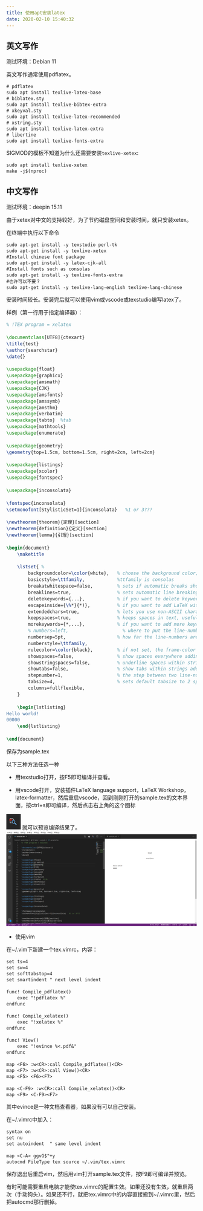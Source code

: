 ```yaml
---
title: 使用apt安装latex
date: 2020-02-10 15:40:32
---
```


## 英文写作

测试环境：Debian 11

英文写作通常使用pdflatex。

```shell
# pdflatex
sudo apt install texlive-latex-base
# biblatex.sty
sudo apt install texlive-bibtex-extra
# xkeyval.sty
sudo apt install texlive-latex-recommended
# xstring.sty
sudo apt install texlive-latex-extra
# libertine
sudo apt install texlive-fonts-extra
```

SIGMOD的模板不知道为什么还需要安装`texlive-xetex`:

```shell
sudo apt install texlive-xetex
make -j$(nproc)
```

## 中文写作

测试环境：deepin 15.11

由于xetex对中文的支持较好，为了节约磁盘空间和安装时间，就只安装xetex。

在终端中执行以下命令

```shell
sudo apt-get install -y texstudio perl-tk 
sudo apt-get install -y texlive-xetex
#Install chinese font package
sudo apt-get install -y latex-cjk-all
#Install fonts such as consolas
sudo apt-get install -y texlive-fonts-extra
#也许可以不要？
sudo apt-get install -y texlive-lang-english texlive-lang-chinese
```

安装时间较长。安装完后就可以使用vim或vscode或texstudio编写latex了。

样例（第一行用于指定编译器）：

```tex
% !TEX program = xelatex

\documentclass[UTF8]{ctexart}
\title{test}
\author{searchstar}
\date{}

\usepackage{float}
\usepackage{graphicx}
\usepackage{amsmath}
\usepackage{CJK}
\usepackage{amsfonts}
\usepackage{amssymb}
\usepackage{amsthm}
\usepackage{verbatim}
\usepackage{tabto}	%tab
\usepackage{mathtools}
\usepackage{enumerate}

\usepackage{geometry}
\geometry{top=1.5cm, bottom=1.5cm, right=2cm, left=2cm}

\usepackage{listings}
\usepackage{xcolor}
\usepackage{fontspec}

\usepackage{inconsolata}

\fontspec{inconsolata}
\setmonofont[StylisticSet=1]{inconsolata}	%1 or 3???

\newtheorem{theorem}{定理}[section]
\newtheorem{definition}{定义}[section]
\newtheorem{lemma}{引理}[section]

\begin{document}
	\maketitle
	
	\lstset{ %  
		backgroundcolor=\color{white},   % choose the background color; you must add \usepackage{color} or \usepackage{xcolor}  
		basicstyle=\ttfamily,			 %ttfamily is consolas
		breakatwhitespace=false,         % sets if automatic breaks should only happen at whitespace  
		breaklines=true,                 % sets automatic line breaking  
		deletekeywords={...},            % if you want to delete keywords from the given language  
		escapeinside={\%*}{*)},          % if you want to add LaTeX within your code  
		extendedchars=true,              % lets you use non-ASCII characters; for 8-bits encodings only, does not work with UTF-8  
		keepspaces=true,                 % keeps spaces in text, useful for keeping indentation of code (possibly needs columns=flexible)  
		morekeywords={*,...},            % if you want to add more keywords to the set  
		% numbers=left,                    % where to put the line-numbers; possible values are (none, left, right)  
		numbersep=5pt,                   % how far the line-numbers are from the code  
		numberstyle=\ttfamily,
		rulecolor=\color{black},         % if not set, the frame-color may be changed on line-breaks within not-black text (e.g. comments (green here))  
		showspaces=false,                % show spaces everywhere adding particular underscores; it overrides 'showstringspaces'  
		showstringspaces=false,          % underline spaces within strings only  
		showtabs=false,                  % show tabs within strings adding particular underscores  
		stepnumber=1,                    % the step between two line-numbers. If it's 1, each line will be numbered  
		tabsize=4,                       % sets default tabsize to 2 spaces  
		columns=fullflexible,
	}

	\begin{lstlisting}
Hello world!
00000
	\end{lstlisting}

\end{document}
```

保存为sample.tex

以下三种方法任选一种

- 用texstudio打开，按F5即可编译并查看。

- 用vscode打开，安装插件LaTeX language support，LaTeX Workshop，latex-formatter，然后重启vscode，回到刚刚打开的sample.tex的文本界面，按ctrl+s即可编译，然后点击右上角的这个图标

![在这里插入图片描述](使用apt安装latex/20200210151704584.png)
就可以预览编译结果了。
![在这里插入图片描述](使用apt安装latex/20200210151839793.png)

- 使用vim

在~/.vim下新建一个tex.vimrc，内容：

```vimrc
set ts=4
set sw=4
set softtabstop=4
set smartindent	" next level indent

func! Compile_pdflatex()
	exec "!pdflatex %"
endfunc

func! Compile_xelatex()
	exec "!xelatex %"
endfunc

func! View()
	exec "!evince %<.pdf&"
endfunc

map <F6> :w<CR>:call Compile_pdflatex()<CR>
map <F7> :w<CR>:call View()<CR>
map <F5> <F6><F7>

map <C-F9> :w<CR>:call Compile_xelatex()<CR>
map <F9> <C-F9><F7>
```

其中evince是一种文档查看器，如果没有可以自己安装。

在~/.vimrc中加入：

```vimrc
syntax on
set nu
set autoindent	" same level indent

map <C-A> ggvG$"+y
autocmd FileType tex source ~/.vim/tex.vimrc
```

保存退出后重启vim，然后用vim打开sample.tex文件，按F9即可编译并预览。

有时可能需要重启电脑才能使tex.vimrc的配置生效。如果还没有生效，就重启两次（手动狗头）。如果还不行，就把tex.vimrc中的内容直接搬到~/.vimrc里，然后把autocmd那行删掉。
